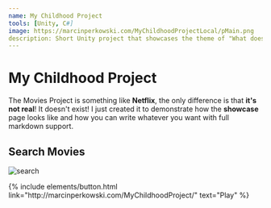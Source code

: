 ```yaml
---
name: My Childhood Project
tools: [Unity, C#]
image: https://marcinperkowski.com/MyChildhoodProjectLocal/pMain.png
description: Short Unity project that showcases the theme of "What does your childhood mean to you?"
---
```


# My Childhood Project

The Movies Project is something like **Netflix**, the only difference is that **it's not real**! It doesn't exist! I just created it to demonstrate how the **showcase** page looks like and how you can write whatever you want with full markdown support.


## Search Movies

![search](https://www.sketchappsources.com/resources/source-image/microsoft-windows-10-virtual-keyboard-diogo-sousa.png)

<p1 class="text-center">
{% include elements/button.html link="http://marcinperkowski.com/MyChildhoodProject/" text="Play" %}
</p1>